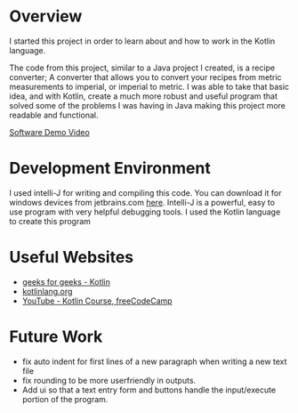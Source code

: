 # Overview

I started this project in order to learn about and how to work in the Kotlin language.

The code from this project, similar to a Java project I created, is a recipe converter; A converter that allows you to
convert your recipes from metric measurements to imperial, or imperial to metric. I was able to take that basic idea,
and with Kotlin, create a much more robust and useful program that solved some of the problems I was having in Java
making this project more readable and functional.


[Software Demo Video](https://youtu.be/kkQmjI1HIic)

# Development Environment

I used intelli-J for writing and compiling this code. You can download it for windows devices from jetbrains.com
[here](https://www.jetbrains.com/idea/download/#section=windows). Intelli-J is a powerful, easy to use program with
very helpful debugging tools. I used the Kotlin language to create this program

# Useful Websites


* [geeks for geeks - Kotlin](https://www.geeksforgeeks.org/kotlin-programming-language/)
* [kotlinlang.org](https://kotlinlang.org/docs/getting-started.html)
* [YouTube - Kotlin Course, freeCodeCamp](https://www.youtube.com/watch?v=F9UC9DY-vIU)

# Future Work

* fix auto indent for first lines of a new paragraph when writing a new text file
* fix rounding to be more userfriendly in outputs.
* Add ui so that a text entry form and buttons handle the input/execute portion of the program.

